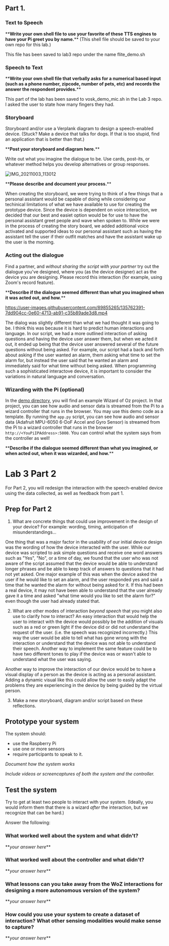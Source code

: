 ## Part 1.
### Text to Speech 

\*\***Write your own shell file to use your favorite of these TTS engines to have your Pi greet you by name.**\*\*
(This shell file should be saved to your own repo for this lab.)

This file has been saved to lab3 repo under the name flite_demo.sh

### Speech to Text

\*\***Write your own shell file that verbally asks for a numerical based input (such as a phone number, zipcode, number of pets, etc) and records the answer the respondent provides.**\*\*

This part of the lab has been saved to vosk_demo_mic.sh in the Lab 3 repo. I asked the user to state how many fingers they had.

### Storyboard

Storyboard and/or use a Verplank diagram to design a speech-enabled device. (Stuck? Make a device that talks for dogs. If that is too stupid, find an application that is better than that.) 

\*\***Post your storyboard and diagram here.**\*\*

Write out what you imagine the dialogue to be. Use cards, post-its, or whatever method helps you develop alternatives or group responses. 

![IMG_20211003_113012](https://user-images.githubusercontent.com/89855265/135761054-ca55654e-b0f5-4f6f-8c1f-0352c7580482.jpg)

\*\***Please describe and document your process.**\*\*

When creating the storyboard, we were trying to think of a few things that a personal assistant would be capable of doing while considering our techinical limitations of what we have available to use for creating the prototype device. Since the device is dependent on voice interaction, we decided that our best and easiet option would be for use to have the personal assistant greet people and wave when spoken to. While we were in the process of creating the story board, we added additional voice activated and supported ideas to our personal assistant such as having the assistant tell the user if their outfit matches and have the assistant wake up the user is the morning.

### Acting out the dialogue

Find a partner, and *without sharing the script with your partner* try out the dialogue you've designed, where you (as the device designer) act as the device you are designing.  Please record this interaction (for example, using Zoom's record feature).

\*\***Describe if the dialogue seemed different than what you imagined when it was acted out, and how.**\*\*

https://user-images.githubusercontent.com/89855265/135762391-7dd904cc-0e60-4713-ab91-c35b89ade3d8.mp4

The dialog was slightly different than what we had thought it was going to be. I think this was because it is hard to predict human interactions and language. In our script, we had a more outlined interaction of asking questions and having the device user answer them, but when we acted it out, it ended up being that the device user answered several of the future questions without being asked. For example, our script had a back and forth about asking if the user wanted an alarm, them asking what time to set the alarm for, but instead the user said that he wanted an alarm and immediately said for what time without being asked. When programming such a sophisticated interactove device, it is important to consider the variations in natural language and conversation.

### Wizarding with the Pi (optional)
In the [demo directory](./demo), you will find an example Wizard of Oz project. In that project, you can see how audio and sensor data is streamed from the Pi to a wizard controller that runs in the browser.  You may use this demo code as a template. By running the `app.py` script, you can see how audio and sensor data (Adafruit MPU-6050 6-DoF Accel and Gyro Sensor) is streamed from the Pi to a wizard controller that runs in the browser `http://<YouPiIPAddress>:5000`. You can control what the system says from the controller as well!

\*\***Describe if the dialogue seemed different than what you imagined, or when acted out, when it was wizarded, and how.**\*\*

# Lab 3 Part 2

For Part 2, you will redesign the interaction with the speech-enabled device using the data collected, as well as feedback from part 1.

## Prep for Part 2

1. What are concrete things that could use improvement in the design of your device? For example: wording, timing, anticipation of misunderstandings...

One thing that was a major factor in the usability of our initial device design was the wording of how the device interacted with the user. While our device was scripted to ask simple questions and receive one word answers such as "Yes", "No", or a time of day, we found that the user who was not aware of the script assumed that the device would be able to understand longer phrases and be able to keep track of answers to questions that it had not yet asked. One major example of this was when the device asked the user if he would like to set an alarm, and the user responded yes and said a time that he wanted the alarm for without being asked for it. If this had been a real device, it may not have been able to understand that the user already gave it a time and asked "what time would you like to set the alarm for?" even though the user had already stated that.

2. What are other modes of interaction _beyond speech_ that you might also use to clarify how to interact?
An easy interaction that would help the user to interact with the device would possibly be the addition of visuals such as a red or green light if the device did or did not understand the request of the user. (i.e. the speech was recognized incorrectly.) This way the user would be able to tell what has gone wrong with the interaction or understand that the device was not able to understand their speech. Another way to implement the same feature could be to have two different tones to play if the device was or wasn't able to understand what the user was saying.

Another way to improve the interaction of our device would be to have a visual display of a person as the device is acting as a personal assistant. Adding a dynamic visual like this could allow the user to easily adapt the problems they are experiencing in the device by being guided by the virtual person.

3. Make a new storyboard, diagram and/or script based on these reflections.
 
## Prototype your system

The system should:
* use the Raspberry Pi 
* use one or more sensors
* require participants to speak to it. 

*Document how the system works*

*Include videos or screencaptures of both the system and the controller.*

## Test the system
Try to get at least two people to interact with your system. (Ideally, you would inform them that there is a wizard _after_ the interaction, but we recognize that can be hard.)

Answer the following:

### What worked well about the system and what didn't?
\*\**your answer here*\*\*


### What worked well about the controller and what didn't?

\*\**your answer here*\*\*

### What lessons can you take away from the WoZ interactions for designing a more autonomous version of the system?

\*\**your answer here*\*\*


### How could you use your system to create a dataset of interaction? What other sensing modalities would make sense to capture?

\*\**your answer here*\*\*

